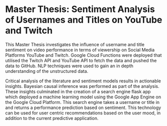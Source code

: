 # Master Thesis: Sentiment Analysis of Usernames and Titles on YouTube and Twitch

This Master Thesis investigates the influence of username and title sentiment on video performance in terms of viewership on Social Media Platforms YouTube and Twitch. Google Cloud Functions were deployed that utilised the Twitch API and YouTube API to fetch the data and pushed the data to GitHub. NLP techniques were used to gain an in depth understanding of the unstructured data.

Critical analysis of the literature and sentiment models results in actionable insights. Bayesian causal inference was performed as part of the analysis. These insights culminated in the creation of a search engine flask app which deployed a machine learning model using the Google App Engine on the Google Cloud Platform. This search engine takes a username or title in and returns a performance prediction based on sentiment. This technology can be used for user centric recommendations based on the user mood, in addition to the current predictive application.


